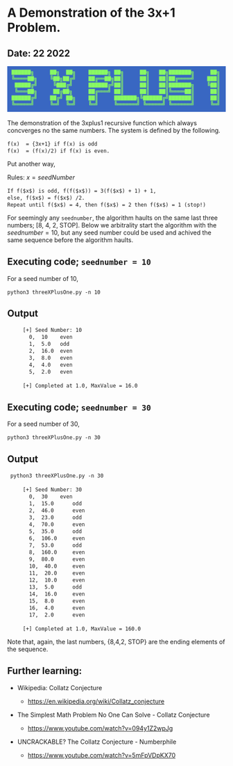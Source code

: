 # A Demonstration of the 3x+1 Problem.

## Date: 22 2022

![graphics/3xplus1.png](graphics/3xplus1.png)

The demonstration of the 3xplus1 recursive function which always concverges no the same numbers. The system is defined by the following.

```
f(x)  = {3x+1} if f(x) is odd
f(x)  = (f(x)/2) if f(x) is even.
```

Put another way, 

Rules: $x = seedNumber$

    If f($x$) is odd, f(f($x$)) = 3(f($x$) + 1) + 1,
    else, f($x$) = f($x$) /2.
    Repeat until f($x$) = 4, then f($x$) = 2 then f($x$) = 1 (stop!)


For seemingly any `seednumber`, the algorithm haults on the same last three numbers; [8, 4, 2, STOP]. Below we arbitrality start the algorithm with the $seednumber = 10$, but any seed number could be used and achived the same sequence before the algorithm haults.   

## Executing code; `seednumber = 10`
For a seed number of 10, 
```
python3 threeXPlusOne.py -n 10
```
## Output
```
	 [+] Seed Number: 10
	   0,  10 	 even
	   1,  5.0 	 odd
	   2,  16.0  even
	   3,  8.0 	 even
	   4,  4.0 	 even
	   5,  2.0 	 even

	 [+] Completed at 1.0, MaxValue = 16.0
```

## Executing code; `seednumber = 30`
For a seed number of 30, 
```
python3 threeXPlusOne.py -n 30
```
## Output
```
 python3 threeXPlusOne.py -n 30

	 [+] Seed Number: 30
	   0,  30 	 even
	   1,  15.0 	 odd
	   2,  46.0 	 even
	   3,  23.0 	 odd
	   4,  70.0 	 even
	   5,  35.0 	 odd
	   6,  106.0 	 even
	   7,  53.0 	 odd
	   8,  160.0 	 even
	   9,  80.0 	 even
	   10,  40.0 	 even
	   11,  20.0 	 even
	   12,  10.0 	 even
	   13,  5.0 	 odd
	   14,  16.0 	 even
	   15,  8.0 	 even
	   16,  4.0 	 even
	   17,  2.0 	 even

	 [+] Completed at 1.0, MaxValue = 160.0
```
Note that, again, the last numbers, {8,4,2, STOP} are the ending elements of the sequence.


## Further learning: 

* Wikipedia: Collatz Conjecture
  + https://en.wikipedia.org/wiki/Collatz_conjecture

* The Simplest Math Problem No One Can Solve - Collatz Conjecture
  + https://www.youtube.com/watch?v=094y1Z2wpJg

* UNCRACKABLE? The Collatz Conjecture - Numberphile
  + https://www.youtube.com/watch?v=5mFpVDpKX70
